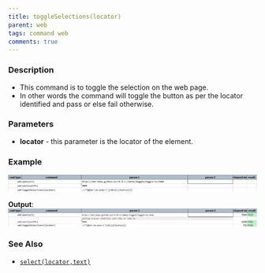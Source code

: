 ```yaml
---
title: toggleSelections(locator)
parent: web
tags: command web
comments: true
---
```


### Description

- This command is to toggle the selection on the web page.
- In other words the command will toggle the button as per the locator identified and pass or else fail otherwise.

### Parameters

- **locator** - this parameter is the locator of the element.

### Example

![](image/toggleSelections_01.png)

**Output**:<br/>
![](image/toggleSelections_02.png)

### See Also

- [`select(locator,text)`](select(locator,text))